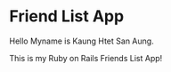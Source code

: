 # Friend List App

Hello Myname is  Kaung Htet San Aung.

This is my Ruby  on Rails  Friends List App!